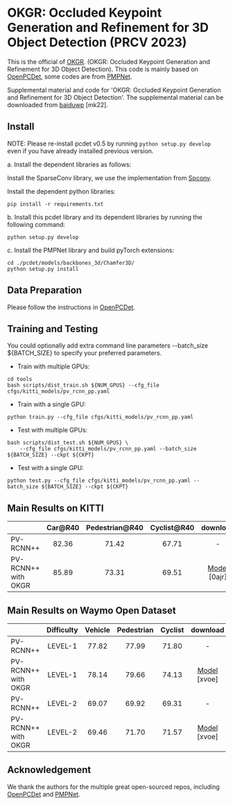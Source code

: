 # OKGR: Occluded Keypoint Generation and Refinement for 3D Object Detection (PRCV 2023)
This is the official of [OKGR](https://github.com/Mingqj/OKGR/). (OKGR: Occluded Keypoint Generation and Refinement for 3D Object Detection). This code is mainly based on [OpenPCDet](https://github.com/open-mmlab/OpenPCDet), some codes are from [PMPNet](https://github.com/diviswen/PMP-Net).

Supplemental material and code for 'OKGR: Occluded Keypoint Generation and Refinement for 3D Object Detection'.
The supplemental material can be downloaded from [baiduwp](https://pan.baidu.com/s/18wt2LT4dgXg8pa0zYded-w) [mk22].

## Install
NOTE: Please re-install pcdet v0.5 by running `python setup.py develop` even if you have already installed previous version.

a. Install the dependent libraries as follows: 

Install the SparseConv library, we use the implementation from [Spconv](https://github.com/traveller59/spconv).

Install the dependent python libraries: 

```shell
pip install -r requirements.txt
```

b. Install this pcdet library and its dependent libraries by running the following command:
```shell
python setup.py develop
```

c. Install the PMPNet library and build pyTorch extensions:
```shell
cd ./pcdet/models/backbones_3d/Chamfer3D/
python setup.py install
```

## Data Preparation
Please follow the instructions in [OpenPCDet](https://github.com/open-mmlab/OpenPCDet).

## Training and Testing
You could optionally add extra command line parameters --batch_size ${BATCH_SIZE} to specify your preferred parameters.

* Train with multiple GPUs:
```shell
cd tools
bash scripts/dist_train.sh ${NUM_GPUS} --cfg_file cfgs/kitti_models/pv_rcnn_pp.yaml
```

* Train with a single GPU:
```shell
python train.py --cfg_file cfgs/kitti_models/pv_rcnn_pp.yaml
```

* Test with multiple GPUs:
```shell
bash scripts/dist_test.sh ${NUM_GPUS} \
    --cfg_file cfgs/kitti_models/pv_rcnn_pp.yaml --batch_size ${BATCH_SIZE} --ckpt ${CKPT}
```

* Test with a single GPU:
```shell
python test.py --cfg_file cfgs/kitti_models/pv_rcnn_pp.yaml --batch_size ${BATCH_SIZE} --ckpt ${CKPT}
```

## Main Results on KITTI
|                                             | Car@R40 | Pedestrian@R40 | Cyclist@R40  | download | 
|---------------------------------------------|:-------:|:-------:|:-------:|:---------:|
| PV-RCNN++ | 82.36 | 71.42 | 67.71 | - | 
| PV-RCNN++ with OKGR| 85.89 | 73.31 | 69.51 | [Model](https://pan.baidu.com/s/1ZOxcQ8e_-Iv4U4K8m0rPxA) [0ajr] | 

## Main Results on Waymo Open Dataset
|                                             | Difficulty | Vehicle | Pedestrian | Cyclist | download | 
|---------------------------------------------|:-------:|:-------:|:-------:|:---------:|:---------:|
| PV-RCNN++ | LEVEL-1 | 77.82 | 77.99 | 71.80 | - | 
| PV-RCNN++ with OKGR | LEVEL-1 | 78.14 | 79.66 | 74.13 | [Model](https://pan.baidu.com/s/10fplbAgeQp0PdXg5HRtoBQ) [xvoe] | 
| PV-RCNN++ | LEVEL-2 | 69.07 | 69.92 | 69.31 | - | 
| PV-RCNN++ with OKGR | LEVEL-2 | 69.46 | 71.70 | 71.57 | [Model](https://pan.baidu.com/s/10fplbAgeQp0PdXg5HRtoBQ) [xvoe] | 

## Acknowledgement
We thank the authors for the multiple great open-sourced repos, including [OpenPCDet](https://github.com/open-mmlab/OpenPCDet) and [PMPNet](https://github.com/diviswen/PMP-Net).
